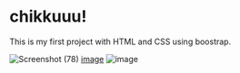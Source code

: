 # chikkuuu!
This is my first project with HTML and CSS using boostrap.

![Screenshot (78)](https://user-images.githubusercontent.com/87657007/171856598-8b250e71-be72-4e97-8b47-6090d05a3aa2.png)
[image](https://user-images.githubusercontent.com/87657007/171856324-e506f6fe-258d-4856-a988-b43ce9455998.png)
![image](https://user-images.githubusercontent.com/87657007/171856533-c4008f28-d89b-4828-ba80-1fceef9fcece.png)


